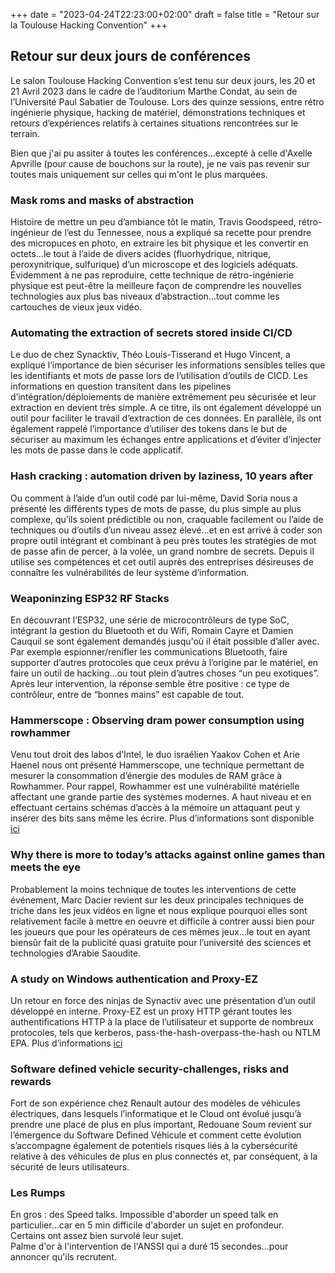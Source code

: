 +++
date = "2023-04-24T22:23:00+02:00"
draft = false
title = "Retour sur la Toulouse Hacking Convention"
+++

## Retour sur deux jours de conférences
Le salon Toulouse Hacking Convention s’est tenu sur deux jours, les 20 et 21 Avril 2023 dans le cadre de l’auditorium Marthe Condat, au sein de l’Université Paul Sabatier de Toulouse.
Lors des quinze sessions, entre rétro ingénierie physique, hacking de matériel, démonstrations techniques et retours d’expériences relatifs à certaines situations rencontrées sur le terrain.

Bien que j'ai pu assiter à toutes les conférences...excepté à celle d'Axelle Apvrille (pour cause de bouchons sur la route), je ne vais pas revenir sur toutes mais uniquement sur celles qui m'ont le plus marquées.

### Mask roms and masks of abstraction
Histoire de mettre un peu d’ambiance tôt le matin, Travis Goodspeed, rétro-ingénieur de l’est du Tennessee, nous a expliqué sa recette pour prendre des micropuces en photo, en extraire les bit physique et les convertir en octets…le tout à l’aide de divers acides (fluorhydrique, nitrique, peroxynitrique, sulfurique) d’un microscope et des logiciels adéquats.
Évidemment à ne pas reproduire, cette technique de rétro-ingénierie physique est peut-être la meilleure façon de comprendre les nouvelles technologies aux plus bas niveaux d’abstraction…tout comme les cartouches de vieux jeux vidéo.

### Automating the extraction of secrets stored inside CI/CD
Le duo de chez Synacktiv, Théo Louis-Tisserand et Hugo Vincent, a expliqué l’importance de bien sécuriser les informations sensibles telles que les identifiants et mots de passe lors de l’utilisation d’outils de CICD.
Les informations en question transitent dans les pipelines d’intégration/déploiements de manière extrêmement peu sécurisée et leur extraction en devient très simple.
A ce titre, ils ont également développé un outil pour faciliter le travail d’extraction de ces données.
En parallèle, ils ont également rappelé l’importance d’utiliser des tokens dans le but de sécuriser au maximum les échanges entre applications et d’éviter d’injecter les mots de passe dans le code applicatif.

### Hash cracking : automation driven by laziness, 10 years after
Ou comment à l’aide d’un outil codé par lui-même, David Soria nous a présenté les différents types de mots de passe, du plus simple au plus complexe, qu’ils soient prédictible ou non, craquable facilement ou l’aide de techniques ou d’outils d’un niveau assez élevé…et en est arrivé à coder son propre outil intégrant et combinant à peu près toutes les stratégies de mot de passe afin de percer, à la volée, un grand nombre de secrets.
Depuis il utilise ses compétences et cet outil auprès des entreprises désireuses de connaître les vulnérabilités de leur système d’information.


### Weaponinzing ESP32 RF Stacks
En découvrant l’ESP32, une série de microcontrôleurs de type SoC, intégrant la gestion du Bluetooth et du Wifi, Romain Cayre et Damien Cauquil se sont également demandés jusqu'où il était possible d’aller avec.
Par exemple espionner/renifler les communications Bluetooth, faire supporter d’autres protocoles que ceux prévu à l’origine par le matériel, en faire un outil de hacking…ou tout plein d’autres choses “un peu exotiques”.
Après leur intervention, la réponse semble être positive : ce type de contrôleur, entre de “bonnes mains” est capable de tout.


### Hammerscope : Observing dram power consumption using rowhammer
Venu tout droit des labos d’Intel, le duo israélien Yaakov Cohen et Arie Haenel nous ont présenté Hammerscope, une technique permettant de mesurer la consommation d’énergie des modules de RAM grâce à Rowhammer.
Pour rappel, Rowhammer est une vulnérabilité matérielle affectant une grande partie des systèmes modernes. A haut niveau et en effectuant certains schémas d’accès à la mémoire un attaquant peut y insérer des bits sans même les écrire.
Plus d’informations sont disponible [ici](https://angelosk.github.io/Papers/2022/hammerscope.pdf)


### Why there is more to today’s attacks against online games than meets the eye
Probablement la moins technique de toutes les interventions de cette événement, Marc Dacier revient sur les deux principales techniques de triche dans les jeux vidéos en ligne et nous explique pourquoi elles sont relativement facile à mettre en oeuvre et difficile à contrer aussi bien pour les joueurs que pour les opérateurs de ces mêmes jeux…le tout en ayant biensûr fait de la publicité quasi gratuite pour l’université des sciences et technologies d’Arabie Saoudite.


### A study on Windows authentication and Proxy-EZ
Un retour en force des ninjas de Synactiv avec une présentation d’un outil développé en interne. Proxy-EZ est un proxy HTTP gérant toutes les authentifications HTTP à la place de l’utilisateur et supporte de nombreux protocoles, tels que kerberos, pass-the-hash-overpass-the-hash ou NTLM EPA.
Plus d’informations [ici](https://github.com/synacktiv/Prox-Ez)


### Software defined vehicle security-challenges, risks and rewards
Fort de son expérience chez Renault autour des modèles de véhicules électriques, dans lesquels l’informatique et le Cloud ont évolué jusqu’à prendre une place de plus en plus important, Redouane Soum revient sur l’émergence du Software Defined Véhicule et comment cette évolution s’accompagne également de potentiels risques liés à la cybersécurité relative à des véhicules de plus en plus connectés et, par conséquent, à la sécurité de leurs utilisateurs.

### Les Rumps
En gros : des Speed talks.
Impossible d'aborder un speed talk en particulier...car en 5 min difficile d'aborder un sujet en profondeur.  
Certains ont assez bien survolé leur sujet.  
Palme d'or à l'intervention de l'ANSSI qui a duré 15 secondes...pour annoncer qu'ils recrutent.
